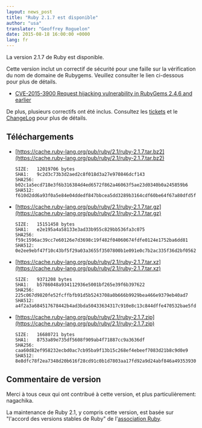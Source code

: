 ```yaml
---
layout: news_post
title: "Ruby 2.1.7 est disponible"
author: "usa"
translator: "Geoffrey Roguelon"
date: 2015-08-18 16:00:00 +0000
lang: fr
---
```


La version 2.1.7 de Ruby est disponible.

Cette version inclut un correctif de sécurité pour une faille sur la vérification
du nom de domaine de Rubygems.
Veuillez consulter le lien ci-dessous pour plus de détails.

* [CVE-2015-3900 Request hijacking vulnerability in RubyGems 2.4.6 and earlier](http://blog.rubygems.org/2015/05/14/CVE-2015-3900.html)

De plus, plusieurs correctifs ont été inclus.
Consultez les [tickets](https://bugs.ruby-lang.org/projects/ruby-21/issues?set_filter=1&amp;status_id=5)
et le [ChangeLog](http://svn.ruby-lang.org/repos/ruby/tags/v2_1_7/ChangeLog)
pour plus de détails.

## Téléchargements

* [https://cache.ruby-lang.org/pub/ruby/2.1/ruby-2.1.7.tar.bz2](https://cache.ruby-lang.org/pub/ruby/2.1/ruby-2.1.7.tar.bz2)

      SIZE:   12019706 bytes
      SHA1:   9c2d3c73b3d2aed2c8f018d3a27e970846dcf143
      SHA256: b02c1a5ecd718e3f6b316384d4ed6572f862a46063f5ae23d0340b0a245859b6
      SHA512: f610d2dd6a93f0a5e84e04ddedf847bbcea5dd3289b3164cdf60be64f67a80dfd5f9836ea5d169970cd0ce24a7e05ea6190699706567cb0d5cf450de6a70e445

* [https://cache.ruby-lang.org/pub/ruby/2.1/ruby-2.1.7.tar.gz](https://cache.ruby-lang.org/pub/ruby/2.1/ruby-2.1.7.tar.gz)

      SIZE:   15151458 bytes
      SHA1:   e2e195a4a58133e3ad33b955c829bb536fa3c075
      SHA256: f59c1596ac39cc7e60126e7d3698c19f482f04060674fdfe0124e1752ba6dd81
      SHA512: 0e2ee9ebf47f10c43bf5f29a03a3655f3507800b1e091e0c7b2ac335f36d2bf05621383e31fae2659b9cb9cb3e0f2452698a269249da12710443ffa62e4e0a8d

* [https://cache.ruby-lang.org/pub/ruby/2.1/ruby-2.1.7.tar.xz](https://cache.ruby-lang.org/pub/ruby/2.1/ruby-2.1.7.tar.xz)

      SIZE:   9371208 bytes
      SHA1:   b5786048a934112936e5001bf265e39f6b397622
      SHA256: 225c067d9820fe52fcffbfb91d5b5243708a0b666b9929bea466e9379eb40ad7
      SHA512: a4f2a3a684517678442b4ad3bda50433634317c910e8c13c844dffe470532bae5fd8d72b3f83c9a36865f303fe0464703e30854b3e55a558a758252b5e594406

* [https://cache.ruby-lang.org/pub/ruby/2.1/ruby-2.1.7.zip](https://cache.ruby-lang.org/pub/ruby/2.1/ruby-2.1.7.zip)

      SIZE:   16680721 bytes
      SHA1:   8753a89e735df5608f909ab4f71887cc9a3636df
      SHA256: caa60d82ef958232ecbd0ac7cb95ba9f13b15c268ef4ebeef7083d21b8c9d0e9
      SHA512: 8e8dfc78f2ea7348d20b616f28cd91c0b1d7803aa17fd92a9d24abf846a49353930437ad868e2eb6e91be27f253ee66393200ffc902b8a8339a75b4d8a4b16bc

## Commentaire de version

Merci à tous ceux qui ont contribué à cette version, et plus particulièrement: nagachika.

La maintenance de Ruby 2.1, y compris cette version, est basée sur "l'accord des versions stables de Ruby" de l'[association Ruby](http://www.ruby.or.jp/).
